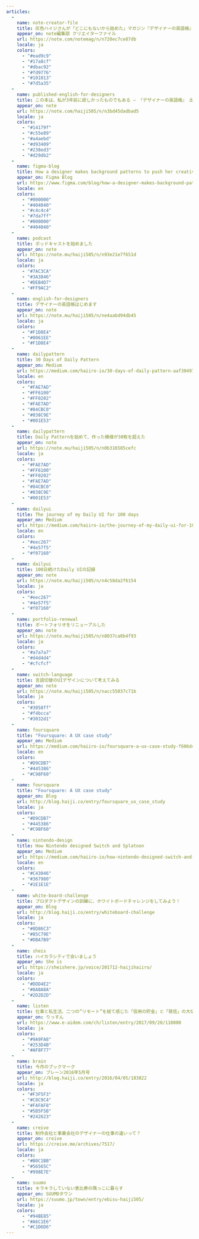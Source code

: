 ```yaml
---
articles:
  -
    name: note-creator-file
    title: 灰色ハイジさんが「どこにもないから始めた」マガジン『デザイナーの英語帳』が書籍化されるまで
    appear_on: note編集部 クリエイターファイル
    url: https://note.com/notemag/n/n720ec7ce87db
    locale: ja
    colors:
      - "#ead9c9"
      - "#17a8cf"
      - "#dbac92"
      - "#fd9776"
      - "#101013"
      - "#7d5a35"
  -
    name: published-english-for-designers
    title: この本は、私が3年前に欲しかったものでもある − 『デザイナーの英語帳』 出版にあたって
    appear_on: note
    url: https://note.com/haiji505/n/n3bd45dadbad5
    locale: ja
    colors:
      - "#14179f"
      - "#c55e89"
      - "#a4aebd"
      - "#d93409"
      - "#238ed3"
      - "#d29db2"
  -
    name: figma-blog
    title: How a designer makes background patterns to push her creativity
    appear_on: Figma Blog
    url: https://www.figma.com/blog/how-a-designer-makes-background-patterns-to-push-her-creativity/
    locale: en
    colors:
      - "#000000"
      - "#404040"
      - "#c4c4c4"
      - "#7da7ff"
      - "#000000"
      - "#404040"
  -
    name: podcast
    title: ポッドキャストを始めました
    appear_on: note
    url: https://note.mu/haiji505/n/n93e21e7f651d
    locale: ja
    colors:
      - "#7AC3CA"
      - "#3A3846"
      - "#DEB4D7"
      - "#FF9AC2"
  -
    name: english-for-designers
    title: デザイナーの英語帳はじめます
    appear_on: note
    url: https://note.mu/haiji505/n/ne4aabd94db45
    locale: ja
    colors:
      - "#F1D8E4"
      - "#0061EE"
      - "#F1D8E4"
  -
    name: dailypattern
    title: 30 Days of Daily Pattern
    appear_on: Medium
    url: https://medium.com/haiiro-io/30-days-of-daily-pattern-aaf304970b62
    locale: en
    colors:
      - "#FAE7AD"
      - "#FF6100"
      - "#FF0202"
      - "#FAE7AD"
      - "#84CBC0"
      - "#038C9E"
      - "#001E53"
  -
    name: dailypattern
    title: Daily Patternを始めて、作った模様が30枚を超えた
    appear_on: note
    url: https://note.mu/haiji505/n/n0b316585cefc
    locale: ja
    colors:
      - "#FAE7AD"
      - "#FF6100"
      - "#FF0202"
      - "#FAE7AD"
      - "#84CBC0"
      - "#038C9E"
      - "#001E53"
  -
    name: dailyui
    title: The journey of my Daily UI for 100 days
    appear_on: Medium
    url: https://medium.com/haiiro-io/the-journey-of-my-daily-ui-for-100-days-22411f152d85
    locale: en
    colors:
      - "#eec267"
      - "#4e57f5"
      - "#f07160"
  -
    name: dailyui
    title: 100日続けたDaily UIの記録
    appear_on: note
    url: https://note.mu/haiji505/n/n4c58da2f6154
    locale: ja
    colors:
      - "#eec267"
      - "#4e57f5"
      - "#f07160"
  -
    name: portfolio-renewal
    title: ポートフォリオをリニューアルした
    appear_on: note
    url: https://note.mu/haiji505/n/n8037ca0b4f93
    locale: ja
    colors:
      - "#a7a7a7"
      - "#d4d4d4"
      - "#cfcfcf"
  -
    name: switch-language
    title: 言語切替のUIデザインについて考えてみる
    appear_on: note
    url: https://note.mu/haiji505/n/nacc55037c71b
    locale: ja
    colors:
      - "#3058ff"
      - "#f4bcca"
      - "#3032d1"
  -
    name: foursquare
    title: "Foursquare: A UX case study"
    appear_on: Medium
    url: https://medium.com/haiiro-io/foursquare-a-ux-case-study-f606d4757d9b
    locale: en
    colors:
      - "#D9CDB7"
      - "#445386"
      - "#C98F60"
  -
    name: foursquare
    title: "Foursquare: A UX case study"
    appear_on: Blog
    url: http://blog.haiji.co/entry/foursquare_ux_case_study
    locale: ja
    colors:
      - "#D9CDB7"
      - "#445386"
      - "#C98F60"
  -
    name: nintendo-design
    title: How Nintendo designed Switch and Splatoon
    appear_on: Medium
    url: https://medium.com/haiiro-io/how-nintendo-designed-switch-and-splatoon-d1a14b9cc2de
    locale: en
    colors:
      - "#C43046"
      - "#367980"
      - "#1E1E1E"
  -
    name: white-board-challenge
    title: プロダクトデザインの訓練に、ホワイトボードチャレンジをしてみよう！
    appear_on: Blog
    url: http://blog.haiji.co/entry/whiteboard-challenge
    locale: ja
    colors:
      - "#8D86C3"
      - "#85C79E"
      - "#DBA7B9"
  -
    name: sheis
    title: ハイカラシティで会いましょう
    appear_on: She is
    url: https://sheishere.jp/voice/201712-haijihaiiro/
    locale: ja
    colors:
      - "#DDD4E2"
      - "#8A8A8A"
      - "#2D2D2D"
  -
    name: listen
    title: 仕事と私生活、二つの“リモート”を経て感じた「信用の貯金」と「発信」の大切さ
    appear_on: りっすん
    url: https://www.e-aidem.com/ch/listen/entry/2017/09/20/110000
    locale: ja
    colors:
      - "#9A9FA8"
      - "#253D4B"
      - "#AF8F77"
  -
    name: brain
    title: 今月のブックマーク
    appear_on: ブレーン2016年5月号
    url: http://blog.haiji.co/entry/2016/04/05/183822
    locale: ja
    colors:
      - "#F3F5F3"
      - "#C8C9C4"
      - "#FAFAF8"
      - "#5B5F5B"
      - "#242623"
  -
    name: creive
    title: 制作会社と事業会社のデザイナーの仕事の違いって？
    appear_on: creive
    url: https://creive.me/archives/7517/
    locale: ja
    colors:
      - "#B0C1BB"
      - "#56565C"
      - "#998E7E"
  -
    name: suumo
    title: キラキラしていない恵比寿の隅っこに暮らす
    appear_on: SUUMOタウン
    url: https://suumo.jp/town/entry/ebisu-haiji505/
    locale: ja
    colors:
      - "#94BE85"
      - "#A6C1E6"
      - "#C1D6D6"
---
```

